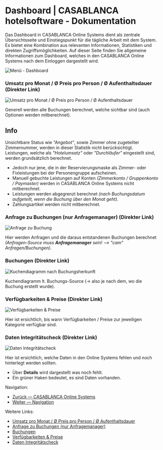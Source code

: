 # Dashboard | CASABLANCA hotelsoftware - Dokumentation

Das Dashboard in CASABLANCA Online Systems dient als zentrale Übersichtsseite und Einstiegspunkt für die tägliche Arbeit mit dem System.  
Es bietet eine Kombination aus relevanten Informationen, Statistiken und direkten Zugriffsmöglichkeiten. Auf dieser Seite finden Sie allgemeine Informationen zum Dashboard, welches in den CASABLANCA Online Systems nach dem Einloggen dargestellt wird.

![Menü - Dashboard](https://docs.casablanca.at/assets/images/menue_dashboard-a66ff4930a1c050a5b880a15feae4977.png "Menü - Dashboard")

### Umsatz pro Monat / Ø Preis pro Person / Ø Aufenthaltsdauer (Direkter Link)
![Umsatz pro Monat / Ø Preis pro Person / Ø Aufenthaltsdauer](https://docs.casablanca.at/assets/images/per_month_person-490639ec060443ee5ac57d1c81b5b10b.png "Umsatz pro Monat / Ø Preis pro Person / Ø Aufenthaltsdauer")

Generell werden alle Buchungen berechnet, welche sichtbar sind (auch Optionen werden mitberechnet).

## Info

Unsichtbare Status wie *"Angebot"*, sowie Zimmer ohne zugeteilter Zimmernummer, werden in dieser Statistik nicht berücksichtigt.  
Leistungen, welche als *"Hotelumsatz"* oder *"Durchläufer"* eingestellt sind, werden grundsätzlich berechnet.

* Jedoch nur jene, die in der Reservierungsmaske als Zimmer- oder Fixleistungen bei der Personengruppe aufscheinen.
* Manuell gebuchte Leistungen auf Konten *(Zimmerkonto / Gruppenkonto / Paymaster)* werden in CASABLANCA Online Systems nicht mitberechnet.
* Leistungen werden abgegrenzt berechnet *(nach Buchungsdatum aufgeteilt, wenn die Buchung über den Monat geht)*.
* Zahlungsartikel werden nicht mitberechnet.

### Anfrage zu Buchungen (nur Anfragemanager) (Direkter Link)
![Anfrage zu Buchung](https://docs.casablanca.at/assets/images/offer_to_booking-5732a3d9695fe2878b9e721bc561dc90.png "Anfrage zu Buchung")

Hier werden Anfragen und die daraus entstandenen Buchungen berechnet *(Anfragen-Source muss **Anfragemanager** sein! --> "cam" Anfragen/Buchungen)*.

### Buchungen (Direkter Link)
![Kuchendiagramm nach Buchungsherkunft](https://docs.casablanca.at/assets/images/booking_source-b0fe467d4d5126dba1e6e23a47a83478.png "Kuchendiagramm nach Buchungsherkunft")

Kuchendiagramm lt. Buchungs-Source (-> also je nach dem, wo die Buchung erstellt wurde).

### Verfügbarkeiten & Preise (Direkter Link)
![Verfügbarkeiten &amp; Preise](https://docs.casablanca.at/assets/images/availability_prices-89864200320ac471020d5faa7f5c12d8.png "Verfügbarkeiten & Preise")

Hier ist ersichtlich, bis wann Verfügbarkeiten / Preise zur jeweiligen Kategorie verfügbar sind.

### Daten Integritätscheck (Direkter Link)
![Daten Integritätscheck](https://docs.casablanca.at/assets/images/data_availability_check-85dfbe563c94faa281bd84e1299b5f0f.png "Daten Integritätscheck")

Hier ist ersichtlich, welche Daten in den Online Systems fehlen und noch hinterlegt werden sollten.

* Über **Details** wird dargestellt was noch fehlt.
* Ein grüner Haken bedeutet, es sind Daten vorhanden.

Navigation:

* [Zurück — CASABLANCA Online Systems](https://docs.casablanca.at/cloud/cloud_systems/)
* [Weiter — Navigation](https://docs.casablanca.at/cloud/dashboard/navi)

Weitere Links:

* [Umsatz pro Monat / Ø Preis pro Person / Ø Aufenthaltsdauer](https://docs.casablanca.at/cloud/dashboard/#umsatz-pro-monat--ø-preis-pro-person--ø-aufenthaltsdauer)
* [Anfrage zu Buchungen (nur Anfragemanager)](https://docs.casablanca.at/cloud/dashboard/#anfrage-zu-buchungen-nur-anfragemanager)
* [Buchungen](https://docs.casablanca.at/cloud/dashboard/#buchungen)
* [Verfügbarkeiten & Preise](https://docs.casablanca.at/cloud/dashboard/#verfügbarkeiten--preise)
* [Daten Integritätscheck](https://docs.casablanca.at/cloud/dashboard/#daten-integritätscheck)